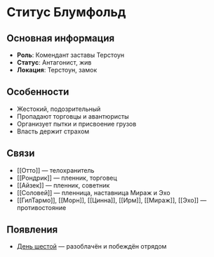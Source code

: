 # Ститус Блумфольд

## Основная информация
- **Роль**: Комендант заставы Терстоун
- **Статус**: Антагонист, жив
- **Локация**: Терстоун, замок

## Особенности
- Жестокий, подозрительный
- Пропадают торговцы и авантюристы
- Организует пытки и присвоение грузов
- Власть держит страхом

## Связи
- [[Отто]] — телохранитель
- [[Рондрик]] — пленник, торговец
- [[Айзек]] — пленник, советник
- [[Соловей]] — пленница, наставница Мираж и Эхо
- [[ГилТармо]], [[Морн]], [[Цинна]], [[Ирм]], [[Мираж]], [[Эхо]] — противостояние

## Появления
- [День шестой](obsidian://open?vault=Project%20LUX&file=Отчеты%2FДень%20шестой) — разоблачён и побеждён отрядом
